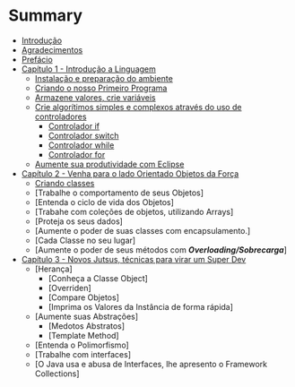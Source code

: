 # Summary

* [Introdução](README.md)
* [Agradecimentos](agradecimentos.md)
* [Prefácio](README.md)
* [Capítulo 1 - Introdução a Linguagem](part1/part1-introduction.md)
   * [Instalação e preparação do ambiente](part1/installation.md)
   * [Criando o nosso Primeiro Programa](part1/frist-java-class.md)
   * [Armazene valores, crie variáveis](part1/variables,md)
   * [Crie algorítimos simples e complexos através do uso de controladores](part1/controladores/README.md)
       * [Controlador if](part1/controladores/01-if/README.md)
       * [Controlador switch](part1/controladores/02-switch/README.md)
       * [Controlador while](part1/controladores/03-while/README.md)
       * [Controlador for](part1/controladores/04-for/README.md)
   * [Aumente sua produtividade com Eclipse](part1/introducao-eclipse.md)
* [Capítulo 2 - Venha para o lado Orientado Objetos da Força](part2/README.md)
   * [Criando classes](part2/creating-classes.md)
   * [Trabalhe o comportamento de seus Objetos]
   * [Entenda o ciclo de vida dos Objetos]
   * [Trabahe com coleções de objetos, utilizando Arrays]
   * [Proteja os seus dados]
   * [Aumente o poder de suas classes com encapsulamento.]
   * [Cada Classe no seu lugar]
   * [Aumente o poder de seus métodos com ***Overloading/Sobrecarga***]
* [Capítulo 3 - Novos Jutsus, técnicas para virar um Super Dev](part3/README.md)
   * [Herança]
       * [Conheça a Classe Object]
       * [Overriden]
       * [Compare Objetos]
       * [Imprima os Valores da Instância de forma rápida]
   * [Aumente suas Abstrações]
       * [Medotos Abstratos]
       * [Template Method]
   * [Entenda o Polimorfismo]
   * [Trabalhe com interfaces]
   * [O Java usa e abusa de Interfaces, lhe apresento o Framework Collections]

